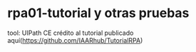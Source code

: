 # rpa01-tutorial y otras pruebas
tool: UIPath CE
crédito al tutorial publicado aquí(https://github.com/IAARhub/TutorialRPA)
